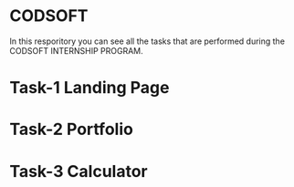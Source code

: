 # CODSOFT
In this resporitory you can see all the tasks that are performed during the CODSOFT INTERNSHIP PROGRAM.
# Task-1 Landing Page
# Task-2 Portfolio
# Task-3 Calculator
